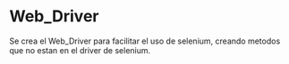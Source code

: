 # Web_Driver


Se crea el Web_Driver para facilitar el uso de selenium, creando metodos que no estan
en el driver de selenium.
